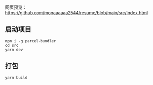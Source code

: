 网页预览：https://github.com/monaaaaaa2544/resume/blob/main/src/index.html

## 启动项目

```
npm i -g parcel-bundler
cd src
yarn dev
```

## 打包

```
yarn build
```